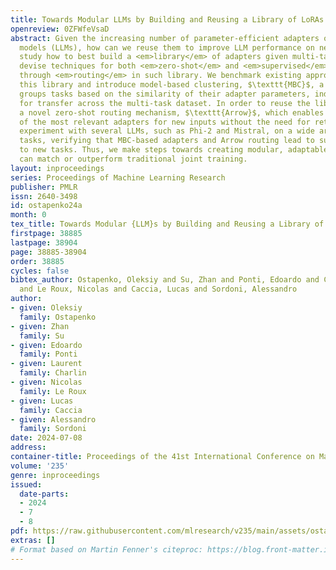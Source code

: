 ```yaml
---
title: Towards Modular LLMs by Building and Reusing a Library of LoRAs
openreview: 0ZFWfeVsaD
abstract: Given the increasing number of parameter-efficient adapters of large language
  models (LLMs), how can we reuse them to improve LLM performance on new tasks? We
  study how to best build a <em>library</em> of adapters given multi-task data and
  devise techniques for both <em>zero-shot</em> and <em>supervised</em> task generalization
  through <em>routing</em> in such library. We benchmark existing approaches to build
  this library and introduce model-based clustering, $\texttt{MBC}$, a method that
  groups tasks based on the similarity of their adapter parameters, indirectly optimizing
  for transfer across the multi-task dataset. In order to reuse the library, we present
  a novel zero-shot routing mechanism, $\texttt{Arrow}$, which enables dynamic selection
  of the most relevant adapters for new inputs without the need for retraining. We
  experiment with several LLMs, such as Phi-2 and Mistral, on a wide array of held-out
  tasks, verifying that MBC-based adapters and Arrow routing lead to superior generalization
  to new tasks. Thus, we make steps towards creating modular, adaptable LLMs that
  can match or outperform traditional joint training.
layout: inproceedings
series: Proceedings of Machine Learning Research
publisher: PMLR
issn: 2640-3498
id: ostapenko24a
month: 0
tex_title: Towards Modular {LLM}s by Building and Reusing a Library of {L}o{RA}s
firstpage: 38885
lastpage: 38904
page: 38885-38904
order: 38885
cycles: false
bibtex_author: Ostapenko, Oleksiy and Su, Zhan and Ponti, Edoardo and Charlin, Laurent
  and Le Roux, Nicolas and Caccia, Lucas and Sordoni, Alessandro
author:
- given: Oleksiy
  family: Ostapenko
- given: Zhan
  family: Su
- given: Edoardo
  family: Ponti
- given: Laurent
  family: Charlin
- given: Nicolas
  family: Le Roux
- given: Lucas
  family: Caccia
- given: Alessandro
  family: Sordoni
date: 2024-07-08
address:
container-title: Proceedings of the 41st International Conference on Machine Learning
volume: '235'
genre: inproceedings
issued:
  date-parts:
  - 2024
  - 7
  - 8
pdf: https://raw.githubusercontent.com/mlresearch/v235/main/assets/ostapenko24a/ostapenko24a.pdf
extras: []
# Format based on Martin Fenner's citeproc: https://blog.front-matter.io/posts/citeproc-yaml-for-bibliographies/
---
```


